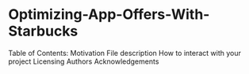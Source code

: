 # Optimizing-App-Offers-With-Starbucks
Table of Contents:
Motivation
File description
How to interact with your project
Licensing
Authors
Acknowledgements
